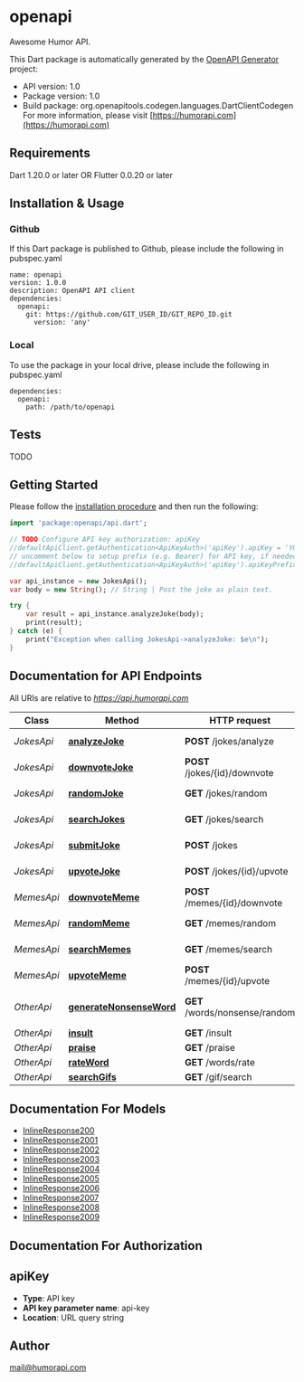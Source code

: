 # openapi
Awesome Humor API.

This Dart package is automatically generated by the [OpenAPI Generator](https://openapi-generator.tech) project:

- API version: 1.0
- Package version: 1.0
- Build package: org.openapitools.codegen.languages.DartClientCodegen
For more information, please visit [https://humorapi.com](https://humorapi.com)

## Requirements

Dart 1.20.0 or later OR Flutter 0.0.20 or later

## Installation & Usage

### Github
If this Dart package is published to Github, please include the following in pubspec.yaml
```
name: openapi
version: 1.0.0
description: OpenAPI API client
dependencies:
  openapi:
    git: https://github.com/GIT_USER_ID/GIT_REPO_ID.git
      version: 'any'
```

### Local
To use the package in your local drive, please include the following in pubspec.yaml
```
dependencies:
  openapi:
    path: /path/to/openapi
```

## Tests

TODO

## Getting Started

Please follow the [installation procedure](#installation--usage) and then run the following:

```dart
import 'package:openapi/api.dart';

// TODO Configure API key authorization: apiKey
//defaultApiClient.getAuthentication<ApiKeyAuth>('apiKey').apiKey = 'YOUR_API_KEY';
// uncomment below to setup prefix (e.g. Bearer) for API key, if needed
//defaultApiClient.getAuthentication<ApiKeyAuth>('apiKey').apiKeyPrefix = 'Bearer';

var api_instance = new JokesApi();
var body = new String(); // String | Post the joke as plain text.

try {
    var result = api_instance.analyzeJoke(body);
    print(result);
} catch (e) {
    print("Exception when calling JokesApi->analyzeJoke: $e\n");
}

```

## Documentation for API Endpoints

All URIs are relative to *https://api.humorapi.com*

Class | Method | HTTP request | Description
------------ | ------------- | ------------- | -------------
*JokesApi* | [**analyzeJoke**](docs\/JokesApi.md#analyzejoke) | **POST** /jokes/analyze | Analyze Joke
*JokesApi* | [**downvoteJoke**](docs\/JokesApi.md#downvotejoke) | **POST** /jokes/{id}/downvote | Downvote a Joke
*JokesApi* | [**randomJoke**](docs\/JokesApi.md#randomjoke) | **GET** /jokes/random | Random Joke
*JokesApi* | [**searchJokes**](docs\/JokesApi.md#searchjokes) | **GET** /jokes/search | Search Jokes
*JokesApi* | [**submitJoke**](docs\/JokesApi.md#submitjoke) | **POST** /jokes | Submit Joke
*JokesApi* | [**upvoteJoke**](docs\/JokesApi.md#upvotejoke) | **POST** /jokes/{id}/upvote | Upvote a Joke
*MemesApi* | [**downvoteMeme**](docs\/MemesApi.md#downvotememe) | **POST** /memes/{id}/downvote | Downvote a Meme
*MemesApi* | [**randomMeme**](docs\/MemesApi.md#randommeme) | **GET** /memes/random | Random Meme
*MemesApi* | [**searchMemes**](docs\/MemesApi.md#searchmemes) | **GET** /memes/search | Search Memes
*MemesApi* | [**upvoteMeme**](docs\/MemesApi.md#upvotememe) | **POST** /memes/{id}/upvote | Upvote a Meme
*OtherApi* | [**generateNonsenseWord**](docs\/OtherApi.md#generatenonsenseword) | **GET** /words/nonsense/random | Generate Nonsense Word
*OtherApi* | [**insult**](docs\/OtherApi.md#insult) | **GET** /insult | Insult
*OtherApi* | [**praise**](docs\/OtherApi.md#praise) | **GET** /praise | Praise
*OtherApi* | [**rateWord**](docs\/OtherApi.md#rateword) | **GET** /words/rate | Rate Word
*OtherApi* | [**searchGifs**](docs\/OtherApi.md#searchgifs) | **GET** /gif/search | Search Gifs


## Documentation For Models

 - [InlineResponse200](docs\/InlineResponse200.md)
 - [InlineResponse2001](docs\/InlineResponse2001.md)
 - [InlineResponse2002](docs\/InlineResponse2002.md)
 - [InlineResponse2003](docs\/InlineResponse2003.md)
 - [InlineResponse2004](docs\/InlineResponse2004.md)
 - [InlineResponse2005](docs\/InlineResponse2005.md)
 - [InlineResponse2006](docs\/InlineResponse2006.md)
 - [InlineResponse2007](docs\/InlineResponse2007.md)
 - [InlineResponse2008](docs\/InlineResponse2008.md)
 - [InlineResponse2009](docs\/InlineResponse2009.md)


## Documentation For Authorization


## apiKey

- **Type**: API key
- **API key parameter name**: api-key
- **Location**: URL query string


## Author

mail@humorapi.com



